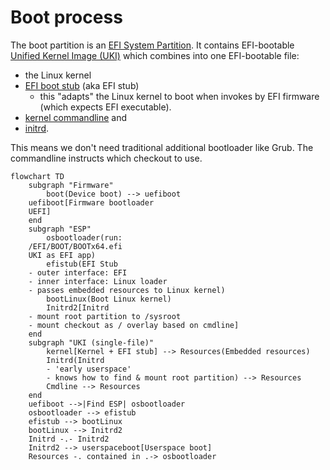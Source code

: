 Boot process
============

The boot partition is an [EFI System Partition](https://en.wikipedia.org/wiki/EFI_system_partition).
It contains EFI-bootable [Unified Kernel Image (UKI)](https://wiki.archlinux.org/title/Unified_kernel_image) which
combines into one EFI-bootable file:

- the Linux kernel
- [EFI boot stub](https://wiki.archlinux.org/title/EFI_boot_stub) (aka EFI stub)
	* this "adapts" the Linux kernel to boot when invokes by EFI firmware (which expects EFI executable).
- [kernel commandline](https://docs.kernel.org/admin-guide/kernel-parameters.html) and
- [initrd](https://en.wikipedia.org/wiki/Initial_ramdisk).

This means we don't need traditional additional bootloader like Grub.
The commandline instructs which checkout to use.

```mermaid
flowchart TD
    subgraph "Firmware"
        boot(Device boot) --> uefiboot
    uefiboot[Firmware bootloader
    UEFI]
    end
    subgraph "ESP"
        osbootloader(run:
    /EFI/BOOT/BOOTx64.efi
    UKI as EFI app)
        efistub(EFI Stub
    - outer interface: EFI
    - inner interface: Linux loader
    - passes embedded resources to Linux kernel)
        bootLinux(Boot Linux kernel)
        Initrd2[Initrd
    - mount root partition to /sysroot
    - mount checkout as / overlay based on cmdline]
    end
    subgraph "UKI (single-file)"
        kernel[Kernel + EFI stub] --> Resources(Embedded resources)
        Initrd(Initrd
        - 'early userspace'
        - knows how to find & mount root partition) --> Resources
        Cmdline --> Resources
    end
    uefiboot -->|Find ESP| osbootloader
    osbootloader --> efistub
    efistub --> bootLinux
    bootLinux --> Initrd2
    Initrd -.- Initrd2
    Initrd2 --> userspaceboot[Userspace boot]
    Resources -. contained in .-> osbootloader
```